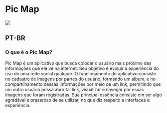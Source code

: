 # Pic Map

<img src="https://img.shields.io/badge/Swift-FA7343?style=for-the-badge&logo=swift&logoColor=white">

## PT-BR

### O que é o Pic Map?

Pic Map é um aplicativo que busca colocar o usuário mais próximo das informações que ele vê na internet. Seu objetivo é evoluir a experiência do uso de uma rede social qualquer. O funcionamento do aplicativo consiste no cadastro de imagens por partes do usuário, formando um album, e no compartilhamento dessas informações por meio de um link, permitindo que um outro usuário possa abrir tal link, visualizar e navegar por essas imagens que foram registradas. Sua principal essência consiste em ser algo agradável e prazeroso de se utilizar, no que diz respeito a interfaces e experiência.


